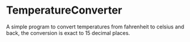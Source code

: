 TemperatureConverter
====================

A simple program to convert temperatures from fahrenheit to celsius and back, the conversion is exact to 15 decimal places.
